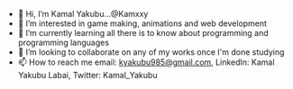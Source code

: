 - 👋 Hi, I’m Kamal Yakubu...@Kamxxy
- 👀 I’m interested in game making, animations and web development
- 🌱 I’m currently learning all there is to know about programming and programming languages
- 💞️ I’m looking to collaborate on any of my works once I'm done studying
- 📫 How to reach me email: kyakubu985@gmail.com, LinkedIn: Kamal Yakubu Labai, Twitter: Kamal_Yakubu

<!---
Kamxxy/Kamxxy is a ✨ special ✨ repository because its `README.md` (this file) appears on your GitHub profile.
You can click the Preview link to take a look at your changes.
--->
